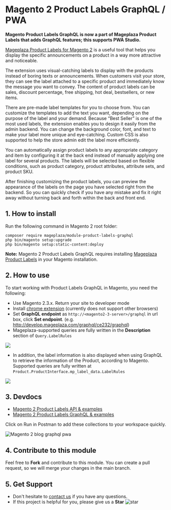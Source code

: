 # Magento 2 Product Labels GraphQL / PWA

**Magento Product Labels GraphQL is now a part of Mageplaza Product Labels that adds GraphQL features; this supports PWA Studio.**

[Mageplaza Product Labels for Magento 2](https://www.mageplaza.com/magento-2-product-labels/) is a useful tool that helps you display the specific announcements on a product in a way more attractive and noticeable. 

The extension uses visual-catching labels to display with the products instead of boring texts or announcements. When customers visit your store, they can see the label attached to a specific product and immediately know the message you want to convey. The content of product labels can be sales, discount percentage, free shipping, hot deal, bestsellers, or new items. 

There are pre-made label templates for you to choose from. You can customize the templates to add the text you want, depending on the purpose of the label and your demand. Because “Best Seller” is one of the most used labels, the extension enables you to design it easily from the admin backend. You can change the background color, font, and text to make your label more unique and eye-catching. Custom CSS is also supported to help the store admin edit the label more efficiently. 

You can automatically assign product labels to any appropriate category and item by configuring it at the back end instead of manually applying one label for several products. The labels will be selected based on flexible conditions, such as product category, product attributes, attribute sets, and product SKU. 

After finishing customizing the product labels, you can preview the appearance of the labels on the page you have selected right from the backend. So you can quickly check if you have any mistake and fix it right away without turning back and forth within the back and front end. 

## 1. How to install

Run the following command in Magento 2 root folder:

```
composer require mageplaza/module-product-labels-graphql
php bin/magento setup:upgrade
php bin/magento setup:static-content:deploy
```

**Note:** Magento 2 Product Labels GraphQL requires installing [Mageplaza Product Labels](https://www.mageplaza.com/magento-2-product-labels/) in your Magento installation. 

## 2. How to use

To start working with Product Labels GraphQL in Magento, you need the following:

- Use Magento 2.3.x. Return your site to developer mode
- Install [chrome extension](https://chrome.google.com/webstore/detail/chromeiql/fkkiamalmpiidkljmicmjfbieiclmeij?hl=en) (currently does not support other browsers)
- Set **GraphQL endpoint** as `http://<magento2-3-server>/graphql` in url box, click **Set endpoint**. (e.g. http://develop.mageplaza.com/graphql/ce232/graphql)
- Mageplaza-supported queries are fully written in the **Description** section of `Query.LabelRules`

![](https://i.imgur.com/rjCYdtu.png)

- In addition, the label information is also displayed when using GraphQL to retrieve the information of the Product, according to Magento. Supported queries are fully written at `Product.ProductInterface.mp_label_data.LabelRules`


![](https://i.imgur.com/EfVzRxD.png)

## 3. Devdocs

- [Magento 2 Product Labels API & examples](https://documenter.getpostman.com/view/10589000/SzYXWeLf?version=latest)
- [Magento 2 Product Labels GraphQL & examples](https://documenter.getpostman.com/view/10589000/SzYXVygT?version=latest)

Click on Run in Postman to add these collections to your workspace quickly. 

![Magento 2 blog graphql pwa](https://i.imgur.com/lhsXlUR.gif)

## 4. Contribute to this module 

Feel free to **Fork** and contribute to this module. 
You can create a pull request, so we will merge your changes in the main branch. 

## 5. Get Support 

- Don't hesitate to [contact us](https://www.mageplaza.com/contact.html) if you have any questions. 
- If this project is helpful for you, please give us a **Star** ![star](https://i.imgur.com/S8e0ctO.png)

